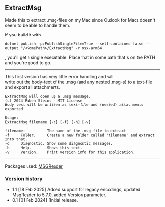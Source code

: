 ExtractMsg
---

Made this to extract .msg-files on my Mac since Outlook for Macs doesn't seem to be able to handle them. 

If you build it with

```
dotnet publish -p:PublishSingleFile=True --self-contained false --output "/<SomePath>/ExtractMsg" -r osx-arm64
```

, you'll get a single executable. Place that in some path that's on the PATH and you're good to go.

---

This first version has very little error handling and will  
write out the body-text of the .msg (and any nested .msg-s) to a text-file and export all attachments.

```
ExtractMsg will open up a .msg message.
(c) 2024 Ruben Steins - MIT License
Body text will be written as text-file and (nested) attachments exported.

Usage:
ExtractMsg filename [-d] [-f] [-h] [-v]

filename:          The name of the .msg file to extract
-f     Folder.     Create a new folder called 'filename' and extract into that.
-d     Diagnostic. Show some diagnostic messages.
-h     Help.       Shows this text.
-v     Version.    Print version info for this application.
```
---
Packages used:
[MSGReader](https://github.com/Sicos1977/MSGReader)

### Version history ###

* 1.1     [18 Feb 2025] Added support for legacy encodings, updated MsgReader to 5.7.0, added Version parameter.
* 0.1     [01 Feb 2024] [Initial release.
